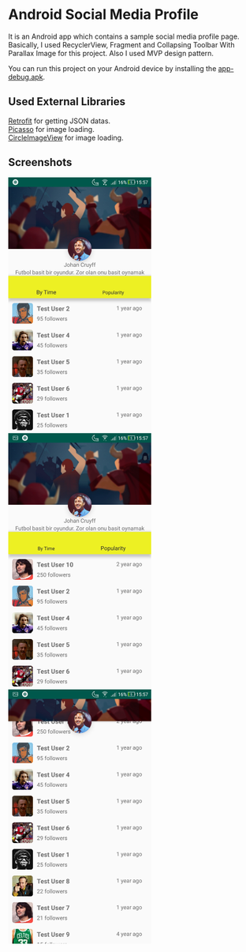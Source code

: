 # Android Social Media Profile
It is an Android app which contains a sample social media profile page. Basically, I used RecyclerView, Fragment and Collapsing Toolbar With Parallax Image for this project. Also I used MVP design pattern.

You can run this project on your Android device by installing the [app-debug.apk](https://github.com/burhanelgun/AndroidSocialMediaProfile/raw/master/app-debug.apk).

## Used External Libraries
[Retrofit](https://square.github.io/retrofit/) for getting JSON datas. </br>
[Picasso](http://square.github.io/picasso/) for image loading. </br>
[CircleImageView](https://github.com/hdodenhof/CircleImageView) for image loading.



## Screenshots
<p float="left">
    <img src="https://github.com/burhanelgun/AndroidSocialMediaProfile/blob/master/Screenshot_20190212-155726.jpg" width="290" title="hover text">
<img src="https://github.com/burhanelgun/AndroidSocialMediaProfile/blob/master/Screenshot_20190212-155733.jpg" width="290" title="hover text">
  <img src="https://github.com/burhanelgun/AndroidSocialMediaProfile/blob/master/Screenshot_20190212-155747.jpg" width="290" title="hover text">
</p>

